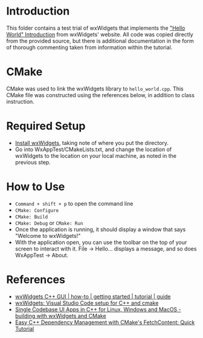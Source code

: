 # Introduction
This folder contains a test trial of wxWidgets that implements the ["Hello World" Introduction](https://docs.wxwidgets.org/latest/overview_helloworld.html) from wxWidgets' website. All code was copied directly from the provided source, but there is additional documentation in the form of thorough commenting taken from information within the tutorial. 

# CMake
CMake was used to link the wxWidgets library to `hello_world.cpp`. This CMake file was constructed using the references below, in addition to class instruction.

# Required Setup
+ [Install wxWidgets](https://www.wxwidgets.org/downloads/), taking note of where you put the directory.
+ Go into WxAppTest/CMakeLists.txt, and change the location of wxWidgets to the location on your local machine, as noted in the previous step.

# How to Use
+ `Command + shift + p` to open the command line
+ `CMake: Configure`
+ `CMake: Build`
+ `CMake: Debug` or `CMake: Run`
+ Once the application is running, it should display a window that says "Welcome to wxWidgets!"
+ With the application open, you can use the toolbar on the top of your screen to interact with it. File -> Hello... displays a message, and so does WxAppTest -> About.

# References
+ [wxWidgets C++ GUI | how-to | getting started | tutorial | guide](https://www.youtube.com/watch?v=L3IXsa9Yyr4)
+ [wxWidgets: Visual Studio Code setup for C++ and cmake](https://www.youtube.com/watch?v=zdHqoyG73Jk)
+ [Single Codebase UI Apps in C++ for Linux, Windows and MacOS - building with wxWidgets and CMake](https://www.youtube.com/watch?v=MfuBS9n5_aY&t=4s)
+ [Easy C++ Dependency Management with CMake's FetchContent: Quick Tutorial](https://www.youtube.com/watch?v=zjNg5HdgNO0)